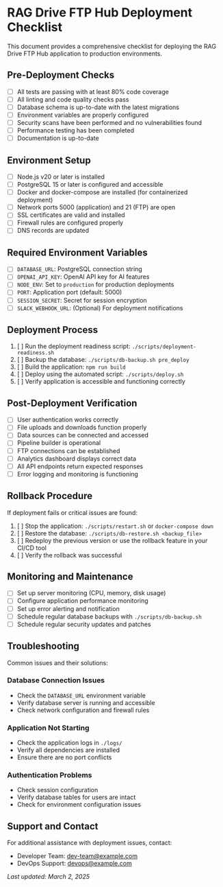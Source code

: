 # RAG Drive FTP Hub Deployment Checklist

This document provides a comprehensive checklist for deploying the RAG Drive FTP Hub application to production environments.

## Pre-Deployment Checks

- [ ] All tests are passing with at least 80% code coverage
- [ ] All linting and code quality checks pass
- [ ] Database schema is up-to-date with the latest migrations
- [ ] Environment variables are properly configured
- [ ] Security scans have been performed and no vulnerabilities found
- [ ] Performance testing has been completed
- [ ] Documentation is up-to-date

## Environment Setup

- [ ] Node.js v20 or later is installed
- [ ] PostgreSQL 15 or later is configured and accessible
- [ ] Docker and docker-compose are installed (for containerized deployment)
- [ ] Network ports 5000 (application) and 21 (FTP) are open
- [ ] SSL certificates are valid and installed
- [ ] Firewall rules are configured properly
- [ ] DNS records are updated

## Required Environment Variables

- [ ] `DATABASE_URL`: PostgreSQL connection string
- [ ] `OPENAI_API_KEY`: OpenAI API key for AI features
- [ ] `NODE_ENV`: Set to `production` for production deployments
- [ ] `PORT`: Application port (default: 5000)
- [ ] `SESSION_SECRET`: Secret for session encryption
- [ ] `SLACK_WEBHOOK_URL`: (Optional) For deployment notifications

## Deployment Process

1. [ ] Run the deployment readiness script: `./scripts/deployment-readiness.sh`
2. [ ] Backup the database: `./scripts/db-backup.sh pre_deploy`
3. [ ] Build the application: `npm run build`
4. [ ] Deploy using the automated script: `./scripts/deploy.sh`
5. [ ] Verify application is accessible and functioning correctly

## Post-Deployment Verification

- [ ] User authentication works correctly
- [ ] File uploads and downloads function properly
- [ ] Data sources can be connected and accessed
- [ ] Pipeline builder is operational
- [ ] FTP connections can be established
- [ ] Analytics dashboard displays correct data
- [ ] All API endpoints return expected responses
- [ ] Error logging and monitoring is functioning

## Rollback Procedure

If deployment fails or critical issues are found:

1. [ ] Stop the application: `./scripts/restart.sh` or `docker-compose down`
2. [ ] Restore the database: `./scripts/db-restore.sh <backup_file>`
3. [ ] Redeploy the previous version or use the rollback feature in your CI/CD tool
4. [ ] Verify the rollback was successful

## Monitoring and Maintenance

- [ ] Set up server monitoring (CPU, memory, disk usage)
- [ ] Configure application performance monitoring
- [ ] Set up error alerting and notification
- [ ] Schedule regular database backups with `./scripts/db-backup.sh`
- [ ] Schedule regular security updates and patches

## Troubleshooting

Common issues and their solutions:

### Database Connection Issues
- Check the `DATABASE_URL` environment variable
- Verify database server is running and accessible
- Check network configuration and firewall rules

### Application Not Starting
- Check the application logs in `./logs/`
- Verify all dependencies are installed
- Ensure there are no port conflicts

### Authentication Problems
- Check session configuration
- Verify database tables for users are intact
- Check for environment configuration issues

## Support and Contact

For additional assistance with deployment issues, contact:
- Developer Team: [dev-team@example.com](mailto:dev-team@example.com)
- DevOps Support: [devops@example.com](mailto:devops@example.com)

*Last updated: March 2, 2025*